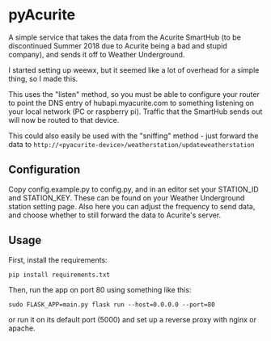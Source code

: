 # pyAcurite

A simple service that takes the data from the Acurite SmartHub (to be discontinued Summer 2018 due to Acurite being a bad and stupid company), and sends it off to Weather Underground.

I started setting up weewx, but it seemed like a lot of overhead for a simple thing, so I made this.

This uses the "listen" method, so you must be able to configure your router to point the DNS entry of hubapi.myacurite.com to something listening on your local network (PC or raspberry pi).  Traffic that the SmartHub sends out will now be routed to that device.

This could also easily be used with the "sniffing" method - just forward the data to `http://<pyacurite-device>/weatherstation/updateweatherstation`

## Configuration

Copy config.example.py to config.py, and in an editor set your STATION_ID and STATION_KEY.  These can be found on your Weather Underground station setting page.  Also here you can adjust the frequency to send data, and choose whether to still forward the data to Acurite's server.

## Usage

First, install the requirements:

`pip install requirements.txt`

Then, run the app on port 80 using something like this:

`sudo FLASK_APP=main.py flask run --host=0.0.0.0 --port=80`

or run it on its default port (5000) and set up a reverse proxy with nginx or apache.

